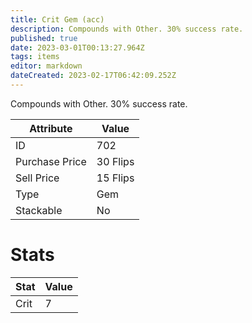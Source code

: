 ```yaml
---
title: Crit Gem (acc)
description: Compounds with Other. 30% success rate.
published: true
date: 2023-03-01T00:13:27.964Z
tags: items
editor: markdown
dateCreated: 2023-02-17T06:42:09.252Z
---
```


Compounds with Other. 30% success rate.

|Attribute|Value|
|-|-|
|ID|702|
|Purchase Price|30 Flips|
|Sell Price|15 Flips|
|Type|Gem|
|Stackable|No|

# Stats
|Stat|Value|
|-|-|
|Crit|7|
